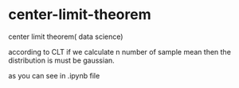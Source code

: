 # center-limit-theorem
center limit theorem( data science)


according to CLT if we calculate n number of sample mean then the distribution is must be gaussian.
 
 
as you can see in .ipynb file
